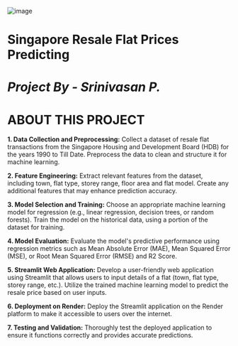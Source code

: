 ![image](https://github.com/Srinivasan2821/Singapore-Resale-Flat-Prices-Predicting/assets/154582529/1905af23-0944-494d-820d-e396c9476859)

# Singapore  Resale Flat Prices Predicting
# _Project  By - Srinivasan P._

# ABOUT THIS PROJECT

**1. Data Collection and Preprocessing:**
    Collect a dataset of resale flat transactions from the Singapore Housing and Development Board (HDB) for the years 1990 to Till Date. Preprocess the data to clean and structure it for machine learning.

**2. Feature Engineering:**
    Extract relevant features from the dataset, including town, flat type, storey range, floor area and flat model. Create any additional features that may enhance prediction accuracy.

**3. Model Selection and Training:**
    Choose an appropriate machine learning model for regression (e.g., linear regression, decision trees, or random forests). Train the model on the historical data, using a portion of the dataset for training.

**4. Model Evaluation:**
    Evaluate the model's predictive performance using regression metrics such as Mean Absolute Error (MAE), Mean Squared Error (MSE), or Root Mean Squared Error (RMSE) and R2 Score.

**5. Streamlit Web Application:**
    Develop a user-friendly web application using Streamlit that allows users to input details of a flat (town, flat type, storey range, etc.). Utilize the trained machine learning model to predict the resale price based on user inputs.

**6. Deployment on Render:**
    Deploy the Streamlit application on the Render platform to make it accessible to users over the internet.

**7. Testing and Validation:**
    Thoroughly test the deployed application to ensure it functions correctly and provides accurate predictions.

    
